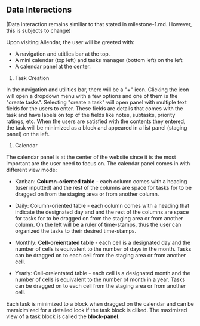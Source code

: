 ## Data Interactions

(Data interaction remains similiar to that stated in milestone-1.md. However, this is subjects to change)

Upon visiting Allendar, the user will be greeted with:
- A navigation and utitlies bar at the top.
- A mini calendar (top left) and tasks manager (bottom left) on the left
- A calendar panel at the center.

1. Task Creation

In the navigation and utilities bar, there will be a "+" icon. Clicking the icon will open a dropdown menu with a few options and one of them is the "create tasks". Selecting "create a task" will open panel with multiple text fields for the users to enter. These fields are details that comes with the task and have labels on top of the fields like notes, subtasks, priority ratings, etc. When the users are satisfied with the contents they entered, the task will be minimized as a block and appeared in a list panel (staging panel) on the left.

1. Calendar
 
The calendar panel is at the center of the website since it is the most important are the user need to focus on. The calendar panel comes in with different view mode:

- Kanban: **Column-oriented table** - each column comes with a heading (user inputted) and the rest of the columns are space for tasks for to be dragged on from the staging area or from another column. 

- Daily: Column-oriented table - each column comes with a heading that indicate the designated day and and the rest of the columns are space for tasks for to be dragged on from the staging area or from another column. On the left will be a ruler of time-stamps, thus the user can organized the tasks to their desired time-stamps. 

- Monthly: **Cell-oreientated table** - each cell is a designated day and the number of cells is equivalent to the number of days in the month. Tasks can be dragged on to each cell from the staging area or from another cell. 

- Yearly: Cell-oreientated table - each cell is a designated month and the number of cells is equivalent to the number of month in a year. Tasks can be dragged on to each cell from the staging area or from another cell. 

Each task is minimized to a block when dragged on the calendar and can be mamiximized for a detailed look if the task block is cliked. The maximized view of a task block is called the **block-panel**.

